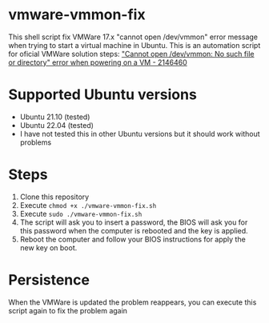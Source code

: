 # vmware-vmmon-fix
This shell script fix VMWare 17.x "cannot open /dev/vmmon" error message when trying to start a virtual machine in Ubuntu.
This is an automation script for oficial VMWare solution steps: ["Cannot open /dev/vmmon: No such file or directory" error when powering on a VM - 2146460](https://kb.vmware.com/s/article/2146460)

# Supported Ubuntu versions
- Ubuntu 21.10 (tested)
- Ubuntu 22.04 (tested)
- I have not tested this in other Ubuntu versions but it should work without problems

# Steps
1. Clone this repository
2. Execute `chmod +x ./vmware-vmmon-fix.sh`
3. Execute `sudo ./vmware-vmmon-fix.sh`
4. The script will ask you to insert a password, the BIOS will ask you for this password when the computer is rebooted and the key is applied.
5. Reboot the computer and follow your BIOS instructions for apply the new key on boot.

# Persistence
When the VMWare is updated the problem reappears, you can execute this script again to fix the problem again
